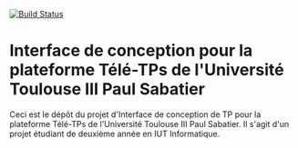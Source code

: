 [![Build Status](https://travis-ci.org/Schlipak/interface-tele-tps.svg)](https://travis-ci.org/Schlipak/interface-tele-tps)

Interface de conception pour la plateforme Télé-TPs de l'Université Toulouse III Paul Sabatier
==================

Ceci est le dépôt du projet d'Interface de conception de TP pour la plateforme Télé-TPs de l'Université Toulouse III Paul Sabatier.
Il s'agit d'un projet étudiant de deuxième année en IUT Informatique.
